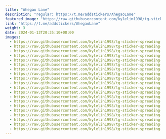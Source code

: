 ```yaml
---
title: "Ahegao Lane"
description: "regular: https://t.me/addstickers/AhegaoLane"
featured_image: "https://raw.githubusercontent.com/kylelin1998/tg-sticker-spreading-worldwide-images/main/img/c0255bd9-f5f6-4a47-99a0-20febcc949e4.jpg"
link: "https://t.me/addstickers/AhegaoLane"
weight: 3
date: 2024-01-13T20:35:10+08:00
images:
  - https://raw.githubusercontent.com/kylelin1998/tg-sticker-spreading-worldwide-images/main/img/c0255bd9-f5f6-4a47-99a0-20febcc949e4.jpg
  - https://raw.githubusercontent.com/kylelin1998/tg-sticker-spreading-worldwide-images/main/img/0eb37b7b-ac93-4ced-86e4-29e4be9e0934.jpg
  - https://raw.githubusercontent.com/kylelin1998/tg-sticker-spreading-worldwide-images/main/img/868042b6-d92e-4426-80e3-a15f033ed45c.jpg
  - https://raw.githubusercontent.com/kylelin1998/tg-sticker-spreading-worldwide-images/main/img/1579b2c0-b18c-415f-bd08-48e7ef818b7e.jpg
  - https://raw.githubusercontent.com/kylelin1998/tg-sticker-spreading-worldwide-images/main/img/85477e8e-f1d9-4e37-bb87-a940f267ebd5.jpg
  - https://raw.githubusercontent.com/kylelin1998/tg-sticker-spreading-worldwide-images/main/img/da5b7ef5-9613-4711-b413-192d7e9af4ac.jpg
  - https://raw.githubusercontent.com/kylelin1998/tg-sticker-spreading-worldwide-images/main/img/9b19c420-c254-4773-80a2-24f10ec8a9dc.jpg
  - https://raw.githubusercontent.com/kylelin1998/tg-sticker-spreading-worldwide-images/main/img/9b7eb47f-15d1-44f1-bfcc-66db7532877a.jpg
  - https://raw.githubusercontent.com/kylelin1998/tg-sticker-spreading-worldwide-images/main/img/621f001f-85b8-4a88-869c-eb23ebc8e434.jpg
  - https://raw.githubusercontent.com/kylelin1998/tg-sticker-spreading-worldwide-images/main/img/ef1858ee-43b1-4a10-b127-bb78a5412848.jpg
  - https://raw.githubusercontent.com/kylelin1998/tg-sticker-spreading-worldwide-images/main/img/6825e879-5ff8-4b8e-836a-243386cab4ff.jpg
  - https://raw.githubusercontent.com/kylelin1998/tg-sticker-spreading-worldwide-images/main/img/6e07f46d-55c6-4faf-8b6e-8242246eb9c6.jpg
  - https://raw.githubusercontent.com/kylelin1998/tg-sticker-spreading-worldwide-images/main/img/24c14bd0-f31f-4b7b-8d8f-c9bfb50eb578.jpg
  - https://raw.githubusercontent.com/kylelin1998/tg-sticker-spreading-worldwide-images/main/img/ebc47f80-81aa-4dc5-95c7-38e7670717b6.jpg
  - https://raw.githubusercontent.com/kylelin1998/tg-sticker-spreading-worldwide-images/main/img/f3e0da7b-27ba-4016-912d-f01345a7f93e.jpg
  - https://raw.githubusercontent.com/kylelin1998/tg-sticker-spreading-worldwide-images/main/img/03c00cbc-21d9-4e98-bc9c-db69f5a39fae.jpg
  - https://raw.githubusercontent.com/kylelin1998/tg-sticker-spreading-worldwide-images/main/img/ac09a888-5997-474c-ae2a-86d1578d975d.jpg
  - https://raw.githubusercontent.com/kylelin1998/tg-sticker-spreading-worldwide-images/main/img/49554775-f1ad-46bc-812b-316b27bb6bb7.jpg
  - https://raw.githubusercontent.com/kylelin1998/tg-sticker-spreading-worldwide-images/main/img/e55c02cd-8f5d-48e5-8392-b8784ff448da.jpg
  - https://raw.githubusercontent.com/kylelin1998/tg-sticker-spreading-worldwide-images/main/img/cf1f3dcb-8c84-4500-824c-e55cdc0d0bec.jpg
---
```

